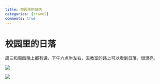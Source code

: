 ```yaml
---
title: 校园里的日落
categories: [travel]
comments: true
---
```


# 校园里的日落

周三和周四晚上都有课，下午六点半左右，去教室的路上可以看到日落，很漂亮。

![](https://gitee.com/QLX3/warehouse/raw/master/sunset/164757712754.jpg)

![](https://gitee.com/QLX3/warehouse/raw/master/sunset/164757712794.jpg)